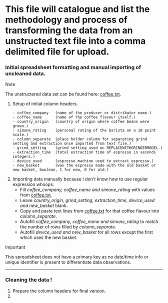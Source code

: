 # This file will catalogue and list the methodology and process of transforming the data from an unstructed text file into a comma delimited file for upload. 

### Initial spreadsheet formatting and manual importing of uncleaned data.
>[!NOTE]
>The unstructered data set can be found here: [coffee.txt](https://github.com/picklenebula/espresso_data/blob/main/coffee.txt).

1. Setup of initial column headers.
   ```
   - coffee_company   (name of the producer or distributor name.)
   - coffee_name      (name of the coffee flavour itself.)
   - country_origin   (country of origin where coffee beans were grown.)
   - simone_rating    (personal rating of the barista on a 10 point scale.)
   - column_separate  (place holder column for separating grind setting and extraction once imported from text file.)
   - grind_setting    (grind setting used on REPLACEWITHGRINDERMODEL.)
   - extraction_time  (total extraction time of espresso in seconds integers.)
   - device_used      (espresso machine used to extract espresso.)
   - new_basket       (was the espresso made with the old basket or new basket, boolean, 1 for new, 0 for old.)
   ```
2. Importing data manually because I don't know how to use regular expression whoops.
     - Fill *coffee_company, coffee_name and simone_rating* with values from [coffee.txt](https://github.com/picklenebula/espresso_data/blob/main/coffee.txt).
     - Leave *country_origin, grind_setting, extraction_time, device_used and new_basket* blank.
     - Copy and paste text lines from [coffee.txt](https://github.com/picklenebula/espresso_data/blob/main/coffee.txt) for that coffee flavour into *column_separate*.
     - Autofill *coffee_company, coffee_name and simone_rating* to match the number of rows filled by *column_separate*.
     - Autofill *device_used and new_basket* for all rows except the first which uses the new basket.
>[!IMPORTANT]
>This spreadsheet does not have a primary key as no date/time info or unique identifier is present to differentiate data observations.
---
### Cleaning the data !
1. Prepare the column headers for final version.
2. 
